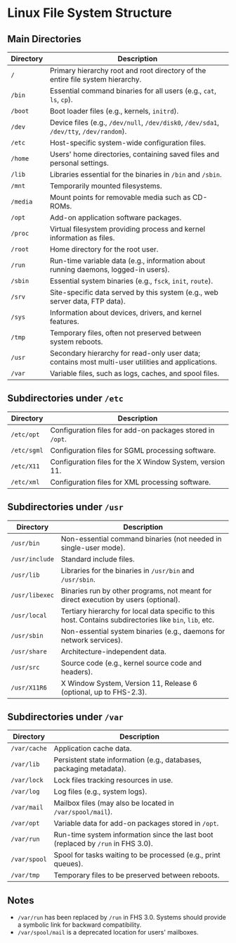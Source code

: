 # Linux File System Structure

## Main Directories

| Directory   | Description                                                                                     |
|-------------|-------------------------------------------------------------------------------------------------|
| `/`         | Primary hierarchy root and root directory of the entire file system hierarchy.                 |
| `/bin`      | Essential command binaries for all users (e.g., `cat`, `ls`, `cp`).                            |
| `/boot`     | Boot loader files (e.g., kernels, `initrd`).                                                   |
| `/dev`      | Device files (e.g., `/dev/null`, `/dev/disk0`, `/dev/sda1`, `/dev/tty`, `/dev/random`).         |
| `/etc`      | Host-specific system-wide configuration files.                                                 |
| `/home`     | Users' home directories, containing saved files and personal settings.                         |
| `/lib`      | Libraries essential for the binaries in `/bin` and `/sbin`.                                    |
| `/mnt`      | Temporarily mounted filesystems.                                                               |
| `/media`    | Mount points for removable media such as CD-ROMs.                                              |
| `/opt`      | Add-on application software packages.                                                          |
| `/proc`     | Virtual filesystem providing process and kernel information as files.                          |
| `/root`     | Home directory for the root user.                                                              |
| `/run`      | Run-time variable data (e.g., information about running daemons, logged-in users).             |
| `/sbin`     | Essential system binaries (e.g., `fsck`, `init`, `route`).                                     |
| `/srv`      | Site-specific data served by this system (e.g., web server data, FTP data).                    |
| `/sys`      | Information about devices, drivers, and kernel features.                                       |
| `/tmp`      | Temporary files, often not preserved between system reboots.                                   |
| `/usr`      | Secondary hierarchy for read-only user data; contains most multi-user utilities and applications. |
| `/var`      | Variable files, such as logs, caches, and spool files.                                         |

## Subdirectories under `/etc`

| Directory      | Description                                                                                   |
|----------------|-----------------------------------------------------------------------------------------------|
| `/etc/opt`     | Configuration files for add-on packages stored in `/opt`.                                    |
| `/etc/sgml`    | Configuration files for SGML processing software.                                            |
| `/etc/X11`     | Configuration files for the X Window System, version 11.                                     |
| `/etc/xml`     | Configuration files for XML processing software.                                             |

## Subdirectories under `/usr`

| Directory          | Description                                                                                 |
|--------------------|---------------------------------------------------------------------------------------------|
| `/usr/bin`         | Non-essential command binaries (not needed in single-user mode).                           |
| `/usr/include`     | Standard include files.                                                                     |
| `/usr/lib`         | Libraries for the binaries in `/usr/bin` and `/usr/sbin`.                                   |
| `/usr/libexec`     | Binaries run by other programs, not meant for direct execution by users (optional).         |
| `/usr/local`       | Tertiary hierarchy for local data specific to this host. Contains subdirectories like `bin`, `lib`, etc. |
| `/usr/sbin`        | Non-essential system binaries (e.g., daemons for network services).                         |
| `/usr/share`       | Architecture-independent data.                                                              |
| `/usr/src`         | Source code (e.g., kernel source code and headers).                                         |
| `/usr/X11R6`       | X Window System, Version 11, Release 6 (optional, up to FHS-2.3).                           |

## Subdirectories under `/var`

| Directory         | Description                                                                                 |
|-------------------|---------------------------------------------------------------------------------------------|
| `/var/cache`      | Application cache data.                                                                     |
| `/var/lib`        | Persistent state information (e.g., databases, packaging metadata).                         |
| `/var/lock`       | Lock files tracking resources in use.                                                       |
| `/var/log`        | Log files (e.g., system logs).                                                              |
| `/var/mail`       | Mailbox files (may also be located in `/var/spool/mail`).                                   |
| `/var/opt`        | Variable data for add-on packages stored in `/opt`.                                         |
| `/var/run`        | Run-time system information since the last boot (replaced by `/run` in FHS 3.0).            |
| `/var/spool`      | Spool for tasks waiting to be processed (e.g., print queues).                               |
| `/var/tmp`        | Temporary files to be preserved between reboots.                                            |

## Notes
- `/var/run` has been replaced by `/run` in FHS 3.0. Systems should provide a symbolic link for backward compatibility.
- `/var/spool/mail` is a deprecated location for users' mailboxes.
